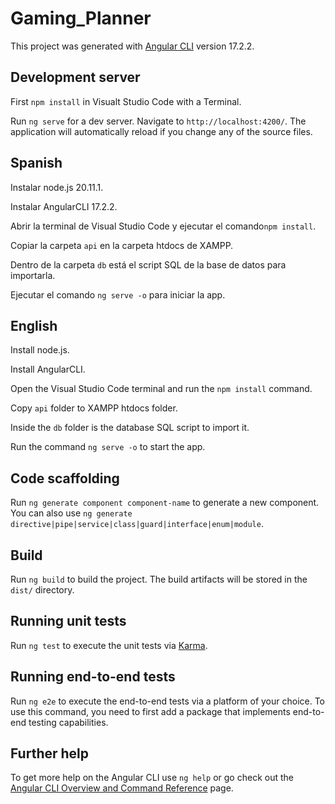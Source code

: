 # Gaming_Planner

This project was generated with [Angular CLI](https://github.com/angular/angular-cli) version 17.2.2.

## Development server

First `npm install` in Visualt Studio Code with a Terminal.

Run `ng serve` for a dev server. Navigate to `http://localhost:4200/`. The application will automatically reload if you change any of the source files.

## Spanish

Instalar node.js 20.11.1.

Instalar AngularCLI 17.2.2.

Abrir la terminal de Visual Studio Code y ejecutar el comando`npm install`.

Copiar la carpeta `api` en la carpeta htdocs de XAMPP.

Dentro de la carpeta `db` está el script SQL de la base de datos para importarla.

Ejecutar el comando `ng serve -o` para iniciar la app.

## English

Install node.js.

Install AngularCLI.

Open the Visual Studio Code terminal and run the `npm install` command.

Copy `api` folder to XAMPP htdocs folder.

Inside the `db` folder is the database SQL script to import it.

Run the command `ng serve -o` to start the app.

## Code scaffolding

Run `ng generate component component-name` to generate a new component. You can also use `ng generate directive|pipe|service|class|guard|interface|enum|module`.

## Build

Run `ng build` to build the project. The build artifacts will be stored in the `dist/` directory.

## Running unit tests

Run `ng test` to execute the unit tests via [Karma](https://karma-runner.github.io).

## Running end-to-end tests

Run `ng e2e` to execute the end-to-end tests via a platform of your choice. To use this command, you need to first add a package that implements end-to-end testing capabilities.

## Further help

To get more help on the Angular CLI use `ng help` or go check out the [Angular CLI Overview and Command Reference](https://angular.io/cli) page.
